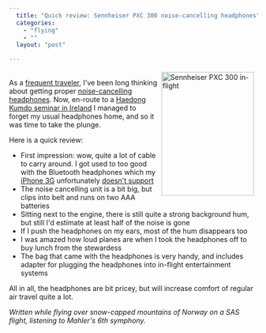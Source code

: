 ```yaml
---
  title: "Quick review: Sennheiser PXC 300 noise-cancelling headphones"
  categories: 
    - "flying"
    - ""
  layout: "post"

---
```

<p>
<a href="http://bergie.iki.fi/midcom-serveattachmentguid-763a207a62e111dd93c74dc6e40d5adf5adf/sennheiser_pxc_300_in_flight.JPG"><img src="http://bergie.iki.fi/midcom-serveattachmentguid-7988529262e111dda013079df360ccbbccbb/sennheiser_pxc_300_in_flight-tm.jpg" height="250" width="187" border="0" align="right" hspace="8" vspace="4" alt="Sennheiser PXC 300 in-flight" title="Sennheiser PXC 300 in-flight" /></a>
<br />As a <a href="http://www.dopplr.com/traveller/bergie">frequent traveler</a>, I've been long thinking about getting proper <a href="http://reviews.cnet.com/headphones/sennheiser-pxc-300/4505-7877_7-31296835.html?tag=txt">noise-cancelling headphones</a>. Now, en-route to a <a href="http://haedong-kumdo.org/news/1211234116.html">Haedong Kumdo seminar in Ireland</a> I managed to forget my usual headphones home, and so it was time to take the plunge.
</p><p>
Here is a quick review:
</p><ul><li>First impression: wow, quite a lot of cable to carry around. I got used to too good with the Bluetooth headphones which my <a href="http://www.readwriteweb.com/archives/iphone_personal_computer.php">iPhone 3G</a> unfortunately <a href="http://discussions.apple.com/thread.jspa?messageID=5856094">doesn't support</a></li>
<li>The noise cancelling unit is a bit big, but clips into belt and runs on two AAA batteries</li>
<li>Sitting next to the engine, there is still quite a strong background hum, but still I'd estimate at least half of the noise is gone</li>
<li>If I push the headphones on my ears, most of the hum disappears too</li>
<li>I was amazed how loud planes are when I took the headphones off to buy lunch from the stewardess</li>
<li>The bag that came with the headphones is very handy, and includes adapter for plugging the headphones into in-flight entertainment systems</li>
</ul><p>
All in all, the headphones are bit pricey, but will increase comfort of regular air travel quite a lot.
</p><p>
<em>Written while flying over snow-capped mountains of Norway on a SAS flight, listening to Mahler's 6th symphony.</em>
</p>